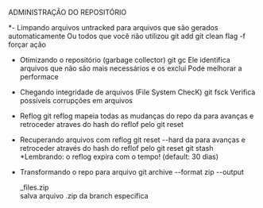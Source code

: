 ADMINISTRAÇÃO DO REPOSITÓRIO

*- Limpando arquivos untracked
    para arquivos que são gerados automaticamente
        Ou todos que você não utilizou git add
    git clean
        flag -f
            forçar ação

- Otimizando o repositório (garbage collector)
    git gc
        Ele identifica arquivos que não são mais necessários e os exclui
        Pode melhorar a performace

- Chegando integridade de arquivos (File System ChecK)
    git fsck
        Verifica possíveis corrupções em arquivos

- Reflog
    git reflog 
        mapeia todas as mudanças do repo
    da para avanças e retroceder atraves do hash do reflof pelo git reset
        
- Recuperando arquivos com reflog
    git reset --hard <hash>
        da para avanças e retroceder através do hash do reflof pelo git reset
    git stash
    *Lembrando: o reflog expira com o tempo! (default: 30 dias)

- Transformando o repo para arquivo
    git archive --format zip --output <main>_files.zip <main>
        salva arquivo .zip da branch especifica